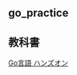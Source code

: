 ## go_practice

## 教科書

[Go言語 ハンズオン](https://www.amazon.co.jp/Go%E8%A8%80%E8%AA%9E-%E3%83%8F%E3%83%B3%E3%82%BA%E3%82%AA%E3%83%B3-%E6%8E%8C%E7%94%B0%E6%B4%A5%E8%80%B6%E4%B9%83/dp/4798063991/ref=tmm_hrd_swatch_0?_encoding=UTF8&qid=&sr=)
